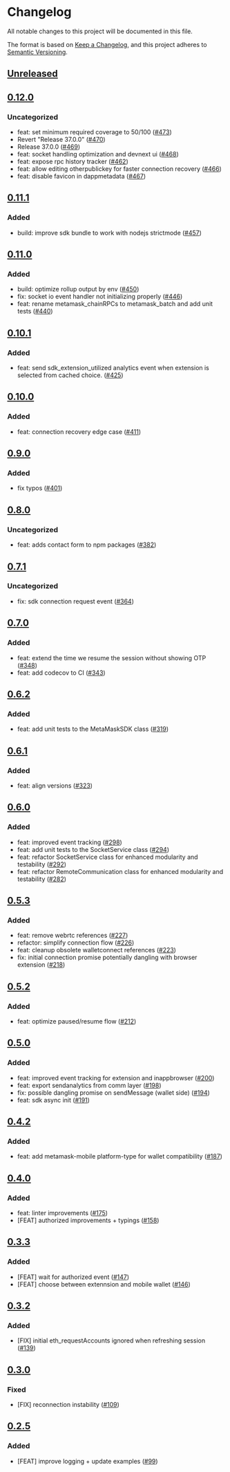 # Changelog
All notable changes to this project will be documented in this file.

The format is based on [Keep a Changelog](https://keepachangelog.com/en/1.0.0/),
and this project adheres to [Semantic Versioning](https://semver.org/spec/v2.0.0.html).

## [Unreleased]

## [0.12.0]
### Uncategorized
- feat: set minimum required coverage to 50/100 ([#473](https://github.com/MetaMask/metamask-sdk/pull/473))
- Revert "Release 37.0.0" ([#470](https://github.com/MetaMask/metamask-sdk/pull/470))
- Release 37.0.0 ([#469](https://github.com/MetaMask/metamask-sdk/pull/469))
- feat: socket handling optimization and devnext ui ([#468](https://github.com/MetaMask/metamask-sdk/pull/468))
- feat: expose rpc history tracker ([#462](https://github.com/MetaMask/metamask-sdk/pull/462))
- feat: allow editing otherpublickey for faster connection recovery ([#466](https://github.com/MetaMask/metamask-sdk/pull/466))
- feat: disable favicon in dappmetadata ([#467](https://github.com/MetaMask/metamask-sdk/pull/467))

## [0.11.1]
### Added
- build: improve sdk bundle to work with nodejs strictmode ([#457](https://github.com/MetaMask/metamask-sdk/pull/457))

## [0.11.0]
### Added
- build: optimize rollup output by env ([#450](https://github.com/MetaMask/metamask-sdk.git/pull/450))
- fix: socket io event handler not initializing properly ([#446](https://github.com/MetaMask/metamask-sdk.git/pull/446))
- feat: rename metamask_chainRPCs to metamask_batch and add unit tests ([#440](https://github.com/MetaMask/metamask-sdk.git/pull/440))

## [0.10.1]
### Added
- feat: send sdk_extension_utilized analytics event when extension is selected from cached choice. ([#425](https://github.com/MetaMask/metamask-sdk/pull/425))

## [0.10.0]
### Added
- feat: connection recovery edge case ([#411](https://github.com/MetaMask/metamask-sdk/pull/411))

## [0.9.0]
### Added
- fix typos ([#401](https://github.com/MetaMask/metamask-sdk/pull/401))

## [0.8.0]
### Uncategorized
- feat: adds contact form to npm packages ([#382](https://github.com/MetaMask/metamask-sdk/pull/382))

## [0.7.1]
### Uncategorized
- fix: sdk connection request event ([#364](https://github.com/MetaMask/metamask-sdk/pull/364))

## [0.7.0]
### Added
- feat: extend the time we resume the session without showing OTP ([#348](https://github.com/MetaMask/metamask-sdk/pull/348))
- feat: add codecov to CI ([#343](https://github.com/MetaMask/metamask-sdk/pull/343))

## [0.6.2]
### Added
- feat: add unit tests to the MetaMaskSDK class ([#319](https://github.com/MetaMask/metamask-sdk/pull/319))

## [0.6.1]
### Added
- feat: align versions ([#323](https://github.com/MetaMask/metamask-sdk/pull/323))

## [0.6.0]
### Added
- feat: improved event tracking ([#298](https://github.com/MetaMask/metamask-sdk/pull/298))
- feat: add unit tests to the SocketService class ([#294](https://github.com/MetaMask/metamask-sdk/pull/294))
- feat: refactor SocketService class for enhanced modularity and testability ([#292](https://github.com/MetaMask/metamask-sdk/pull/292))
- feat: refactor RemoteCommunication class for enhanced modularity and testability ([#282](https://github.com/MetaMask/metamask-sdk/pull/282))

## [0.5.3]
### Added
- feat: remove webrtc references ([#227](https://github.com/MetaMask/metamask-sdk/pull/227))
- refactor: simplify connection flow ([#226](https://github.com/MetaMask/metamask-sdk/pull/226))
- feat: cleanup obsolete walletconnect references ([#223](https://github.com/MetaMask/metamask-sdk/pull/223))
- fix: initial connection promise potentially dangling with browser extension ([#218](https://github.com/MetaMask/metamask-sdk/pull/218))

## [0.5.2]
### Added
- feat: optimize paused/resume flow ([#212](https://github.com/MetaMask/metamask-sdk/pull/212))

## [0.5.0]
### Added
- feat: improved event tracking for extension and inappbrowser ([#200](https://github.com/MetaMask/metamask-sdk/pull/200))
- feat: export sendanalytics from comm layer ([#198](https://github.com/MetaMask/metamask-sdk/pull/198))
- fix: possible dangling promise on sendMessage (wallet side) ([#194](https://github.com/MetaMask/metamask-sdk/pull/194))
- feat: sdk async init ([#191](https://github.com/MetaMask/metamask-sdk/pull/191))

## [0.4.2]
### Added
- feat: add metamask-mobile platform-type for wallet compatibility ([#187](https://github.com/MetaMask/metamask-sdk/pull/187))

## [0.4.0]
### Added
- feat: linter improvements ([#175](https://github.com/MetaMask/metamask-sdk/pull/175))
- [FEAT] authorized improvements + typings ([#158](https://github.com/MetaMask/metamask-sdk/pull/158))

## [0.3.3]
### Added
- [FEAT] wait for authorized event ([#147](https://github.com/MetaMask/metamask-sdk/pull/147))
- [FEAT] choose between extennsion and mobile wallet ([#146](https://github.com/MetaMask/metamask-sdk/pull/146))

## [0.3.2]
### Added
- [FIX] initial eth_requestAccounts ignored when refreshing session ([#139](https://github.com/MetaMask/metamask-sdk/pull/139))

## [0.3.0]
### Fixed
- [FIX] reconnection instability ([#109](https://github.com/MetaMask/metamask-sdk/pull/109))

## [0.2.5]
### Added
- [FEAT] improve logging + update examples ([#99](https://github.com/MetaMask/metamask-sdk/pull/99))

[Unreleased]: https://github.com/MetaMask/metamask-sdk/compare/@metamask/sdk-communication-layer@0.12.0...HEAD
[0.12.0]: https://github.com/MetaMask/metamask-sdk/compare/@metamask/sdk-communication-layer@0.11.1...@metamask/sdk-communication-layer@0.12.0
[0.11.1]: https://github.com/MetaMask/metamask-sdk/compare/@metamask/sdk-communication-layer@0.11.0...@metamask/sdk-communication-layer@0.11.1
[0.11.0]: https://github.com/MetaMask/metamask-sdk/compare/@metamask/sdk-communication-layer@0.10.1...@metamask/sdk-communication-layer@0.11.0
[0.10.1]: https://github.com/MetaMask/metamask-sdk/compare/@metamask/sdk-communication-layer@0.10.0...@metamask/sdk-communication-layer@0.10.1
[0.10.0]: https://github.com/MetaMask/metamask-sdk/compare/@metamask/sdk-communication-layer@0.9.0...@metamask/sdk-communication-layer@0.10.0
[0.9.0]: https://github.com/MetaMask/metamask-sdk/compare/@metamask/sdk-communication-layer@0.8.0...@metamask/sdk-communication-layer@0.9.0
[0.8.0]: https://github.com/MetaMask/metamask-sdk/compare/@metamask/sdk-communication-layer@0.7.1...@metamask/sdk-communication-layer@0.8.0
[0.7.1]: https://github.com/MetaMask/metamask-sdk/compare/@metamask/sdk-communication-layer@0.7.0...@metamask/sdk-communication-layer@0.7.1
[0.7.0]: https://github.com/MetaMask/metamask-sdk/compare/@metamask/sdk-communication-layer@0.6.2...@metamask/sdk-communication-layer@0.7.0
[0.6.2]: https://github.com/MetaMask/metamask-sdk/compare/@metamask/sdk-communication-layer@0.6.1...@metamask/sdk-communication-layer@0.6.2
[0.6.1]: https://github.com/MetaMask/metamask-sdk/compare/@metamask/sdk-communication-layer@0.6.0...@metamask/sdk-communication-layer@0.6.1
[0.6.0]: https://github.com/MetaMask/metamask-sdk/compare/@metamask/sdk-communication-layer@0.5.3...@metamask/sdk-communication-layer@0.6.0
[0.5.3]: https://github.com/MetaMask/metamask-sdk/compare/@metamask/sdk-communication-layer@0.5.2...@metamask/sdk-communication-layer@0.5.3
[0.5.2]: https://github.com/MetaMask/metamask-sdk/compare/@metamask/sdk-communication-layer@0.5.0...@metamask/sdk-communication-layer@0.5.2
[0.5.0]: https://github.com/MetaMask/metamask-sdk/compare/@metamask/sdk-communication-layer@0.4.2...@metamask/sdk-communication-layer@0.5.0
[0.4.2]: https://github.com/MetaMask/metamask-sdk/compare/@metamask/sdk-communication-layer@0.4.0...@metamask/sdk-communication-layer@0.4.2
[0.4.0]: https://github.com/MetaMask/metamask-sdk/compare/@metamask/sdk-communication-layer@0.3.3...@metamask/sdk-communication-layer@0.4.0
[0.3.3]: https://github.com/MetaMask/metamask-sdk/compare/@metamask/sdk-communication-layer@0.3.2...@metamask/sdk-communication-layer@0.3.3
[0.3.2]: https://github.com/MetaMask/metamask-sdk/compare/@metamask/sdk-communication-layer@0.3.0...@metamask/sdk-communication-layer@0.3.2
[0.3.0]: https://github.com/MetaMask/metamask-sdk/compare/@metamask/sdk-communication-layer@0.2.5...@metamask/sdk-communication-layer@0.3.0
[0.2.5]: https://github.com/MetaMask/metamask-sdk/releases/tag/@metamask/sdk-communication-layer@0.2.5
